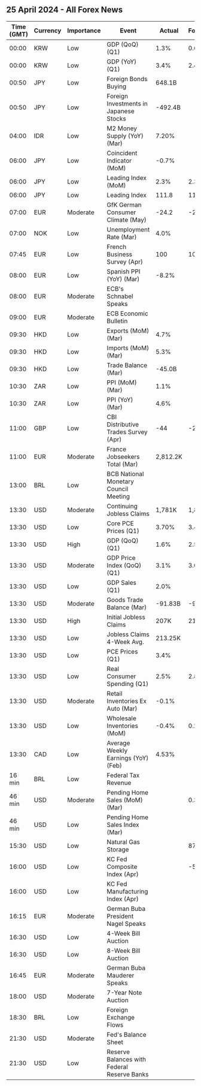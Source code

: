 ## 25 April 2024 - All Forex News

| Time (GMT) | Currency | Importance | Event | Actual | Forecast | Previous |
|------|----------|------------|-------|--------|----------|----------|
| 00:00 | KRW | Low | GDP (QoQ) (Q1) | 1.3% | 0.6% | 0.6% |
| 00:00 | KRW | Low | GDP (YoY) (Q1) | 3.4% | 2.4% | 2.2% |
| 00:50 | JPY | Low | Foreign Bonds Buying | 648.1B |  | -1,000.1B |
| 00:50 | JPY | Low | Foreign Investments in Japanese Stocks | -492.4B |  | 1,730.7B |
| 04:00 | IDR | Low | M2 Money Supply (YoY) (Mar) | 7.20% |  | 5.30% |
| 06:00 | JPY | Low | Coincident Indicator (MoM) | -0.7% |  | -1.2% |
| 06:00 | JPY | Low | Leading Index (MoM) | 2.3% | 2.3% | -0.4% |
| 06:00 | JPY | Low | Leading Index | 111.8 | 111.8 | 109.5 |
| 07:00 | EUR | Moderate | GfK German Consumer Climate (May) | -24.2 | -25.9 | -27.3 |
| 07:00 | NOK | Low | Unemployment Rate (Mar) | 4.0% |  | 3.4% |
| 07:45 | EUR | Low | French Business Survey (Apr) | 100 | 102 | 103 |
| 08:00 | EUR | Low | Spanish PPI (YoY) (Mar) | -8.2% |  | -8.5% |
| 08:00 | EUR | Moderate | ECB's Schnabel Speaks |  |  |  |
| 09:00 | EUR | Moderate | ECB Economic Bulletin |  |  |  |
| 09:30 | HKD | Low | Exports (MoM) (Mar) | 4.7% |  | -0.8% |
| 09:30 | HKD | Low | Imports (MoM) (Mar) | 5.3% |  | -1.8% |
| 09:30 | HKD | Low | Trade Balance (Mar) | -45.0B |  | -41.7B |
| 10:30 | ZAR | Low | PPI (MoM) (Mar) | 1.1% |  | 0.5% |
| 10:30 | ZAR | Low | PPI (YoY) (Mar) | 4.6% |  | 4.5% |
| 11:00 | GBP | Low | CBI Distributive Trades Survey (Apr) | -44 | -2 | 2 |
| 11:00 | EUR | Moderate | France Jobseekers Total (Mar) | 2,812.2K |  | 2,820.6K |
| 13:00 | BRL | Low | BCB National Monetary Council Meeting |  |  |  |
| 13:30 | USD | Moderate | Continuing Jobless Claims | 1,781K | 1,814K | 1,796K |
| 13:30 | USD | Low | Core PCE Prices (Q1) | 3.70% | 3.40% | 2.00% |
| 13:30 | USD | High | GDP (QoQ) (Q1) | 1.6% | 2.5% | 3.4% |
| 13:30 | USD | Moderate | GDP Price Index (QoQ) (Q1) | 3.1% | 3.0% | 1.7% |
| 13:30 | USD | Low | GDP Sales (Q1) | 2.0% |  | 3.9% |
| 13:30 | USD | Moderate | Goods Trade Balance (Mar) | -91.83B | -91.10B | -91.84B |
| 13:30 | USD | High | Initial Jobless Claims | 207K | 214K | 212K |
| 13:30 | USD | Low | Jobless Claims 4-Week Avg. | 213.25K |  | 214.50K |
| 13:30 | USD | Low | PCE Prices (Q1) | 3.4% |  | 1.8% |
| 13:30 | USD | Low | Real Consumer Spending (Q1) | 2.5% | 2.8% | 3.3% |
| 13:30 | USD | Moderate | Retail Inventories Ex Auto (Mar) | -0.1% |  | 0.3% |
| 13:30 | USD | Low | Wholesale Inventories (MoM) | -0.4% | 0.2% | 0.4% |
| 13:30 | CAD | Low | Average Weekly Earnings (YoY) (Feb) | 4.53% |  | 3.74% |
| 16 min | BRL | Low | Federal Tax Revenue |  |  | 186.50B |
| 46 min | USD | Moderate | Pending Home Sales (MoM) (Mar) |  | 0.3% | 1.6% |
| 46 min | USD | Low | Pending Home Sales Index (Mar) |  |  | 75.6 |
| 15:30 | USD | Low | Natural Gas Storage |  | 87B | 50B |
| 16:00 | USD | Low | KC Fed Composite Index (Apr) |  | -5 | -7 |
| 16:00 | USD | Low | KC Fed Manufacturing Index (Apr) |  |  | -9 |
| 16:15 | EUR | Moderate | German Buba President Nagel Speaks |  |  |  |
| 16:30 | USD | Low | 4-Week Bill Auction |  |  | 5.280% |
| 16:30 | USD | Low | 8-Week Bill Auction |  |  | 5.275% |
| 16:45 | EUR | Moderate | German Buba Mauderer Speaks |  |  |  |
| 18:00 | USD | Moderate | 7-Year Note Auction |  |  | 4.185% |
| 18:30 | BRL | Low | Foreign Exchange Flows |  |  | 1.278B |
| 21:30 | USD | Moderate | Fed's Balance Sheet |  |  | 7,406B |
| 21:30 | USD | Low | Reserve Balances with Federal Reserve Banks |  |  | 3.330T |
